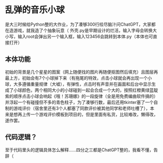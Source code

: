 # 乱弹的音乐小球
是大三时候给Python整的大作业，为了凑够300行绞尽脑汁问ChatGPT，大家都在造游戏，就我造了个抽象玩意（
外壳.py是早期设计的烂活，输入字母会转换大小写，输入root会弹出另一个输入框，输入123456会跳转到本体.py（本体也可直接打开）

## 本体功能
初始的背景是几个星星的图案（网上随便找的图片再随便抠图然后填充）且图层再最上方，初始会有7个小球掉下来（有拖尾的特效，点击小球就会再出现一个小球，大多遵循重量规律（大嘘），有弹性，点击时有声音并在画面和后台中显示生成了小球颜色，两个相同大小的小球碰到一起会合成一个大的，按照红橙黄绿蓝靛紫的顺序点击小球会响起《哦！苏珊娜》的一段旋律（全是用免费编曲软件搞的）并浮起一个有碰撞但不多的青色柱子，为了凑够行数，最后还用tkinter塞了一个自制的游戏评价（宿舍里还有3个人都塞了同款评价被其他同学和老师吐槽了），本来是想再上传一个游戏评价模板到项目的，但是里面有私货，比较难改，懒得改，遂作罢。
## 代码逻辑？
至于代码里头的逻辑具体怎么解释……四分之三都是ChatGPT整的，我看不懂，告辞（
